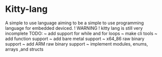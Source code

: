 # Kitty-lang
A simple to use language aiming to be a simple to use programming language for embedded deviced.
! WARNING !
kitty lang is still very incomplete
TODO:
 ~ add support for while and for loops
 ~ make cli tools
 ~ add function support
 ~ add bare metal support
 ~ x64_86 raw binary support
 ~ add ARM raw binary support
 ~ implement modules, enums, arrays ,and structs

